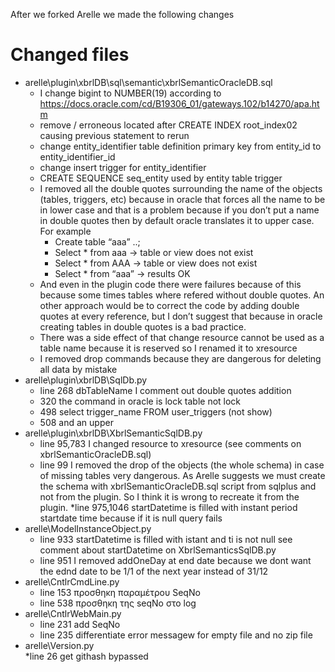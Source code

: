
After we forked Arelle we made the following changes

# Changed files
* arelle\plugin\xbrlDB\sql\semantic\xbrlSemanticOracleDB.sql
	* I change bigint to NUMBER(19) according to https://docs.oracle.com/cd/B19306_01/gateways.102/b14270/apa.htm
	* remove  / erroneous located after CREATE INDEX root_index02 causing previous statement to rerun
	* change entity_identifier table definition primary key from entity_id to entity_identifier_id
	* change insert trigger for entity_identifier
	* CREATE SEQUENCE seq_entity used by entity table trigger
	* I removed all the double quotes surrounding the name of the objects (tables, triggers, etc) because in oracle that forces all the name to be in lower case and that is a problem because if you don’t put a name in double quotes then by default oracle translates it to upper case. For example
		* Create table “aaa” ..;
		* Select * from aaa -> table or view does not exist
		* Select * from AAA -> table or view does not exist
		* Select * from “aaa” -> results OK
	* And even in the plugin code there were failures because of this because some times tables where refered without double quotes. An other approach would be to correct the code by adding double quotes at every reference, but I don’t suggest that because in oracle creating tables in double quotes is a bad practice.
	* There was a side effect of that change resource cannot be used as a table name because it is reserved so I renamed it to xresource
	* I removed drop commands because they are dangerous for deleting all data by mistake
* arelle\plugin\xbrlDB\SqlDb.py
	* line 268 dbTableName I comment out double quotes addition
	* 320 the command in oracle is lock table not lock
	* 498 select trigger_name FROM user_triggers (not show)
	* 508 and an upper
* arelle\plugin\xbrlDB\XbrlSemanticSqlDB.py
	* line 95,783   I changed resource to xresource  (see comments on xbrlSemanticOracleDB.sql)
	* line 99  	   I removed the drop of the objects (the whole schema) in case of missing tables very dangerous. As Arelle suggests we must create the schema with xbrlSemanticOracleDB.sql script from sqlplus and not from the plugin. So I think it is wrong to recreate it from the plugin.
	*line 975,1046 startDatetime is filled with instant period startdate time because if it is null query fails 
* arelle\ModelInstanceObject.py
	* line 933   startDatetime is filled with istant and ti is not null see comment about startDatetime on XbrlSemanticsSqlDB.py 
	* line 951  	I removed addOneDay at end date because we dont want the ednd date to be 1/1 of the next year instead of 31/12 
* arelle\CntlrCmdLine.py
	* line 153 προσθηκη παραμέτρου SeqNo
	* line 538 προσθηκη της seqNo στο log 
* arelle\CntlrWebMain.py
	* line 231   add SeqNo
	* line 235  	differentiate error messagew for empty file and no zip file  
* arelle\Version.py 	
	*line 26  get githash bypassed 

